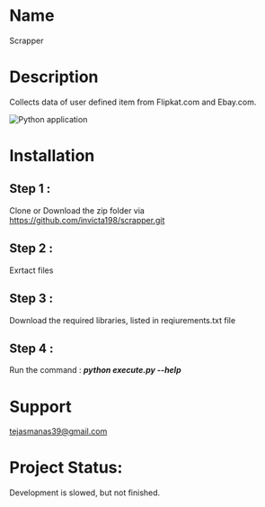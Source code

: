 # Name
Scrapper

# Description
Collects data of user defined item from Flipkat.com and Ebay.com.  

![Python application](https://github.com/invicta198/scrapper/workflows/Python%20application/badge.svg?branch=master&event=push)

# Installation
## Step 1 : 
Clone or Download the zip folder via https://github.com/invicta198/scrapper.git
## Step 2 : 
Exrtact files
## Step 3 : 
Download the required libraries, listed in reqiurements.txt file
## Step 4 : 
Run the command : ***python execute.py --help***

# Support
tejasmanas39@gmail.com

# Project Status:
Development is slowed, but not finished.
